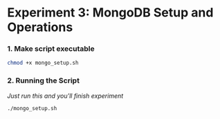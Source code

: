 # Experiment 3: MongoDB Setup and Operations

### 1. Make script executable
```bash
chmod +x mongo_setup.sh
```
### 2. Running the Script
*Just run this and you'll finish experiment*
```bash
./mongo_setup.sh
```